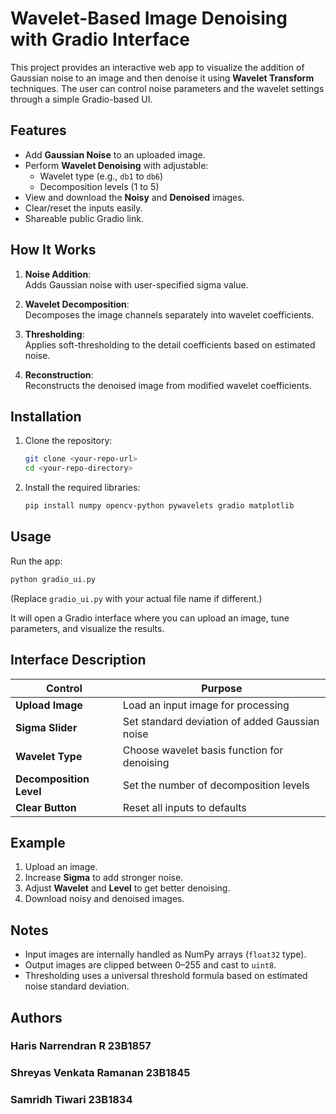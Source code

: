 # Wavelet-Based Image Denoising with Gradio Interface

This project provides an interactive web app to visualize the addition of Gaussian noise to an image and then denoise it using **Wavelet Transform** techniques. The user can control noise parameters and the wavelet settings through a simple Gradio-based UI.

## Features

- Add **Gaussian Noise** to an uploaded image.
- Perform **Wavelet Denoising** with adjustable:
  - Wavelet type (e.g., `db1` to `db6`)
  - Decomposition levels (1 to 5)
- View and download the **Noisy** and **Denoised** images.
- Clear/reset the inputs easily.
- Shareable public Gradio link.

## How It Works

1. **Noise Addition**:\
   Adds Gaussian noise with user-specified sigma value.

2. **Wavelet Decomposition**:\
   Decomposes the image channels separately into wavelet coefficients.

3. **Thresholding**:\
   Applies soft-thresholding to the detail coefficients based on estimated noise.

4. **Reconstruction**:\
   Reconstructs the denoised image from modified wavelet coefficients.

## Installation

1. Clone the repository:

   ```bash
   git clone <your-repo-url>
   cd <your-repo-directory>
   ```

2. Install the required libraries:

   ```bash
   pip install numpy opencv-python pywavelets gradio matplotlib
   ```

## Usage

Run the app:

```bash
python gradio_ui.py
```

(Replace `gradio_ui.py` with your actual file name if different.)

It will open a Gradio interface where you can upload an image, tune parameters, and visualize the results.

## Interface Description

| Control                 | Purpose                                        |
| ----------------------- | ---------------------------------------------- |
| **Upload Image**        | Load an input image for processing             |
| **Sigma Slider**        | Set standard deviation of added Gaussian noise |
| **Wavelet Type**        | Choose wavelet basis function for denoising    |
| **Decomposition Level** | Set the number of decomposition levels         |
| **Clear Button**        | Reset all inputs to defaults                   |

## Example

1. Upload an image.
2. Increase **Sigma** to add stronger noise.
3. Adjust **Wavelet** and **Level** to get better denoising.
4. Download noisy and denoised images.

## Notes

- Input images are internally handled as NumPy arrays (`float32` type).
- Output images are clipped between 0–255 and cast to `uint8`.
- Thresholding uses a universal threshold formula based on estimated noise standard deviation.

## Authors
### Haris Narrendran R   23B1857
### Shreyas Venkata Ramanan 23B1845
### Samridh Tiwari 23B1834
